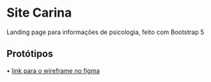# Site Carina
Landing page para informações de psicologia, feito com Bootstrap 5

## Protótipos
• [link para o wireframe no figma](https://www.figma.com/file/OwLFNvJ5LwRf8zV5XAXVXm/SITE-CARINA?node-id=0%3A1)
